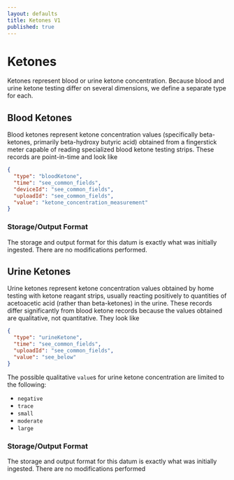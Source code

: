```yaml
---
layout: defaults
title: Ketones V1
published: true
---
```

# Ketones

Ketones represent blood or urine ketone concentration. Because blood and urine ketone testing differ on several dimensions, we define a separate type for each.

## Blood Ketones

Blood ketones represent ketone concentration values (specifically beta-ketones, primarily beta-hydroxy butyric acid) obtained from a fingerstick meter capable of reading specialized blood ketone testing strips. These records are point-in-time and look like

~~~json
{
  "type": "bloodKetone",
  "time": "see_common_fields",
  "deviceId": "see_common_fields",
  "uploadId": "see_common_fields",
  "value": "ketone_concentration_measurement"
}
~~~

### Storage/Output Format

The storage and output format for this datum is exactly what was initially ingested. There are no modifications performed.

## Urine Ketones

Urine ketones represent ketone concentration values obtained by home testing with ketone reagant strips, usually reacting positively to quantities of acetoacetic acid (rather than beta-ketones) in the urine. These records differ significantly from blood ketone records because the values obtained are qualitative, not quantitative. They look like

~~~json
{
  "type": "urineKetone",
  "time": "see_common_fields",
  "uploadId": "see_common_fields",
  "value": "see_below"
}
~~~

The possible qualitative `value`s for urine ketone concentration are limited to the following:

- `negative`
- `trace`
- `small`
- `moderate`
- `large`

### Storage/Output Format

The storage and output format for this datum is exactly what was initially ingested. There are no modifications performed
